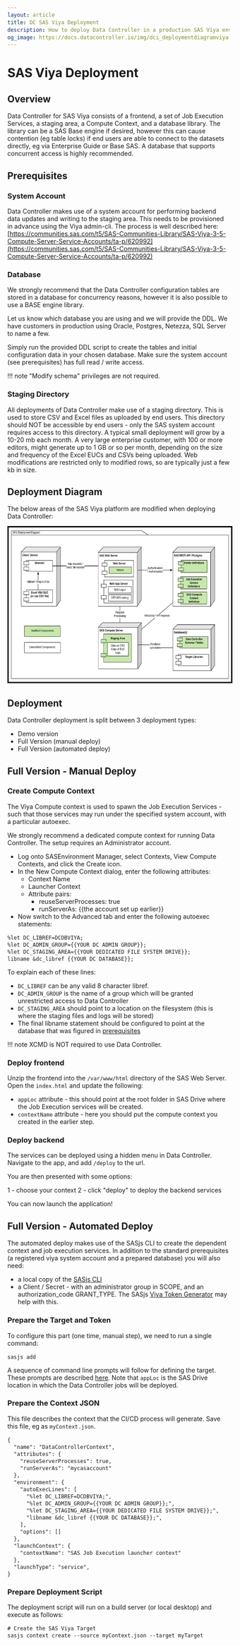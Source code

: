```yaml
---
layout: article
title: DC SAS Viya Deployment
description: How to deploy Data Controller in a production SAS Viya environment
og_image: https://docs.datacontroller.io/img/dci_deploymentdiagramviya.png
---
```


# SAS Viya Deployment

## Overview
Data Controller for SAS Viya consists of a frontend, a set of Job Execution Services, a staging area, a Compute Context, and a database library.  The library can be a SAS Base engine if desired, however this can cause contention (eg table locks) if end users are able to connect to the datasets directly, eg via Enterprise Guide or Base SAS.
A database that supports concurrent access is highly recommended.

## Prerequisites

### System Account

Data Controller makes use of a system account for performing backend data updates and writing to the staging area.  This needs to be provisioned in advance using the Viya admin-cli.  The process is well described here:  [https://communities.sas.com/t5/SAS-Communities-Library/SAS-Viya-3-5-Compute-Server-Service-Accounts/ta-p/620992](https://communities.sas.com/t5/SAS-Communities-Library/SAS-Viya-3-5-Compute-Server-Service-Accounts/ta-p/620992)

### Database
We strongly recommend that the Data Controller configuration tables are stored in a database for concurrency reasons, however it is also possible to use a BASE engine library.

Let us know which database you are using and we will provide the DDL. We have customers in production using Oracle, Postgres, Netezza, SQL Server to name a few.

Simply run the provided DDL script to create the tables and initial configuration data in your chosen database.  Make sure the system account (see prerequisites) has full read / write access.

!!! note
    "Modify schema" privileges are not required.

### Staging Directory
All deployments of Data Controller make use of a staging directory.  This is used to store CSV and Excel files as uploaded by end users.  This directory should NOT be accessible by end users - only the SAS system account requires access to this directory.
A typical small deployment will grow by a 10-20 mb each month.  A very large enterprise customer, with 100 or more editors, might generate up to 1 GB or so per month, depending on the size and frequency of the Excel EUCs and CSVs being uploaded.  Web modifications are restricted only to modified rows, so are typically just a few kb in size.

## Deployment Diagram

The below areas of the SAS Viya platform are modified when deploying Data Controller:

<img src="/img/dci_deploymentdiagramviya.svg" height="350" style="border:3px solid black" >


## Deployment
Data Controller deployment is split between 3 deployment types:

* Demo version
* Full Version (manual deploy)
* Full Version (automated deploy)


## Full Version - Manual Deploy

### Create Compute Context

The Viya Compute context is used to spawn the Job Execution Services - such that those services may run under the specified system account, with a particular autoexec.

We strongly recommend a dedicated compute context for running Data Controller.  The setup requires an Administrator account.

* Log onto SASEnvironment Manager, select Contexts, View Compute Contexts, and click the Create icon.
* In the New Compute Context dialog, enter the following attributes:
    * Context Name
    * Launcher Context
    * Attribute pairs:
        * reuseServerProcesses: true
        * runServerAs: {{the account set up earlier}}
* Now switch to the Advanced tab and enter the following autoexec statements:

```
%let DC_LIBREF=DCDBVIYA;
%let DC_ADMIN_GROUP={{YOUR DC ADMIN GROUP}};
%let DC_STAGING_AREA={{YOUR DEDICATED FILE SYSTEM DRIVE}};
libname &dc_libref {{YOUR DC DATABASE}};
```

To explain each of these lines:

* `DC_LIBREF` can be any valid 8 character libref.
* `DC_ADMIN_GROUP` is the name of a group which will be granted unrestricted access to Data Controller
* `DC_STAGING_AREA` should point to a location on the filesystem (this is where the staging files and logs will be stored)
* The final libname statement should be configured to point at the database that was figured in [prerequisites](#prerequisites)

!!! note
    XCMD is NOT required to use Data Controller.

### Deploy frontend

Unzip the frontend into the `/var/www/html` directory of the SAS Web Server.  Open the `index.html` and update the following:

- `appLoc` attribute - this should point at the root folder in SAS Drive where the Job Execution services will be created.
- `contextName` attribute - here you should put the compute context you created in the earlier step.

### Deploy backend
The services can be deployed using a hidden menu in Data Controller.  Navigate to the app, and add `/deploy` to the url.

You are then presented with some options:

1 - choose your context
2 - click "deploy" to deploy the backend services

You can now launch the application!

## Full Version - Automated Deploy

The automated deploy makes use of the SASjs CLI to create the dependent context and job execution services.  In addition to the standard prerequisites (a registered viya system account and a prepared database) you will also need:

* a local copy of the [SASjs CLI](https://sasjs.io/sasjs-cli/#installation)
* a Client / Secret - with an administrator group in SCOPE, and an authorization_code GRANT_TYPE.  The SASjs [Viya Token Generator](https://github.com/sasjs/viyatoken) may help with this.

### Prepare the Target and Token

To configure this part (one time, manual step), we need to run a single command:
```
sasjs add
```
A sequence of command line prompts will follow for defining the target.  These prompts are described [here](https://sasjs.io/sasjs-cli-add/).  Note that `appLoc` is the SAS Drive location in which the Data Controller jobs will be deployed.

### Prepare the Context JSON
This file describes the context that the CI/CD process will generate.  Save this file, eg as `myContext.json`.

```
{
  "name": "DataControllerContext",
  "attributes": {
    "reuseServerProcesses": true,
    "runServerAs": "mycasaccount"
  },
  "environment": {
    "autoExecLines": [
      "%let DC_LIBREF=DCDBVIYA;",
      "%let DC_ADMIN_GROUP={{YOUR DC ADMIN GROUP}};",
      "%let DC_STAGING_AREA={{YOUR DEDICATED FILE SYSTEM DRIVE}};",
      "libname &dc_libref {{YOUR DC DATABASE}};",
    ],
    "options": []
  },
  "launchContext": {
    "contextName": "SAS Job Execution launcher context"
  },
  "launchType": "service",
}
```

### Prepare Deployment Script

The deployment script will run on a build server (or local desktop) and execute as follows:

```
# Create the SAS Viya Target
sasjs context create --source myContext.json --target myTarget









